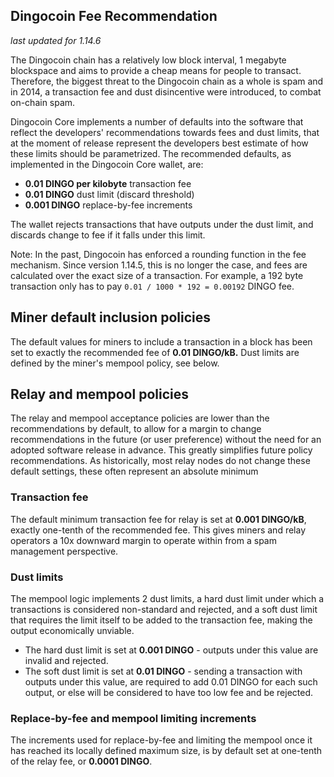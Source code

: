 Dingocoin Fee Recommendation
----------------------------

_last updated for 1.14.6_

The Dingocoin chain has a relatively low block interval, 1 megabyte blockspace
and aims to provide a cheap means for people to transact. Therefore, the biggest
threat to the Dingocoin chain as a whole is spam and in 2014, a transaction fee
and dust disincentive were introduced, to combat on-chain spam.

Dingocoin Core implements a number of defaults into the software that reflect the
developers' recommendations towards fees and dust limits, that at the moment of
release represent the developers best estimate of how these limits should be
parametrized. The recommended defaults, as implemented in the Dingocoin Core
wallet, are:

- **0.01 DINGO per kilobyte** transaction fee
- **0.01 DINGO** dust limit (discard threshold)
- **0.001 DINGO** replace-by-fee increments

The wallet rejects transactions that have outputs under the dust limit, and
discards change to fee if it falls under this limit.

Note: In the past, Dingocoin has enforced a rounding function in the fee
      mechanism. Since version 1.14.5, this is no longer the case, and fees are
      calculated over the exact size of a transaction. For example, a 192 byte
      transaction only has to pay `0.01 / 1000 * 192 = 0.00192` DINGO fee.

## Miner default inclusion policies

The default values for miners to include a transaction in a block has been set
to exactly the recommended fee of **0.01 DINGO/kB.** Dust limits are defined by
the miner's mempool policy, see below.

## Relay and mempool policies

The relay and mempool acceptance policies are lower than the recommendations
by default, to allow for a margin to change recommendations in the future (or
user preference) without the need for an adopted software release in advance.
This greatly simplifies future policy recommendations. As historically, most
relay nodes do not change these default settings, these often represent an
absolute minimum

### Transaction fee

The default minimum transaction fee for relay is set at **0.001 DINGO/kB**,
exactly one-tenth of the recommended fee. This gives miners and relay operators
a 10x downward margin to operate within from a spam management perspective.

### Dust limits

The mempool logic implements 2 dust limits, a hard dust limit under which a
transactions is considered non-standard and rejected, and a soft dust limit
that requires the limit itself to be added to the transaction fee, making the
output economically unviable.

- The hard dust limit is set at **0.001 DINGO** - outputs under this value are
  invalid and rejected.
- The soft dust limit is set at **0.01 DINGO** - sending a transaction with outputs
  under this value, are required to add 0.01 DINGO for each such output, or else
  will be considered to have too low fee and be rejected.

### Replace-by-fee and mempool limiting increments

The increments used for replace-by-fee and limiting the mempool once it has
reached its locally defined maximum size, is by default set at one-tenth of
the relay fee, or **0.0001 DINGO**.
